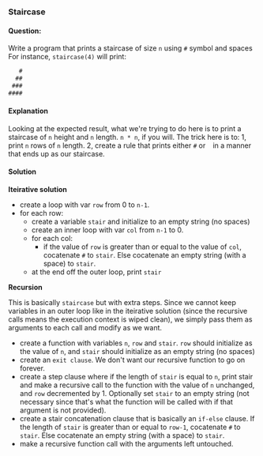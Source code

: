 ### Staircase

#### Question:

Write a program that prints a staircase of size `n` using `#` symbol and spaces
For instance, `staircase(4)` will print:

```js
   #
  ##
 ###
####
```

#### Explanation

Looking at the expected result, what we're trying to do here is to print a staircase of `n` height and `n` length. `n * n`, if you will. The trick here is to: 1, print `n` rows of `n` length. 2, create a rule that prints either `#` or ` ` in a manner that ends up as our staircase.

#### Solution

**Iteirative solution**

- create a loop with var `row` from 0 to `n-1`.
- for each row:
  - create a variable `stair` and initialize to an empty string (no spaces)
  - create an inner loop with var `col` from `n-1` to 0.
  - for each col:
    - if the value of `row` is greater than or equal to the value of `col`, cocatenate `#` to `stair`. Else cocatenate an empty string (with a space) to `stair`.
  - at the end off the outer loop, print `stair`

**Recursion**

This is basically `staircase` but with extra steps. Since we cannot keep variables in an outer loop like in the iteirative solution (since the recursive calls means the execution context is wiped clean), we simply pass them as arguments to each call and modify as we want.

- create a function with variables `n`, `row` and `stair`. `row` should initialize as the value of `n`, and `stair` should initialize as an empty string (no spaces)
- create an `exit clause`. We don't want our recursive function to go on forever.
- create a step clause where if the length of `stair` is equal to `n`, print stair and make a recursive call to the function with the value of `n` unchanged, and `row` decremented by 1. Optionally set `stair` to an empty string (not necessary since that's what the function will be called with if that argument is not provided).
- create a stair concatenation clause that is basically an `if-else` clause. If the length of `stair` is greater than or equal to `row-1`, cocatenate `#` to `stair`. Else cocatenate an empty string (with a space) to `stair`.
- make a recursive function call with the arguments left untouched.
